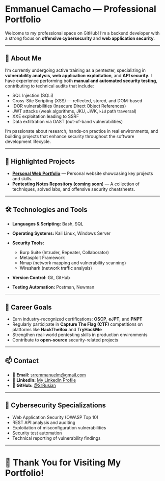 # Emmanuel Camacho — Professional Portfolio

Welcome to my professional space on GitHub!
I’m a backend developer with a strong focus on **offensive cybersecurity** and **web application security**.

---

## 📄 About Me

I’m currently undergoing active training as a pentester, specializing in **vulnerability analysis**, **web application exploitation**, and **API security**.
I have experience performing both **manual and automated security testing**, contributing to technical audits that include:

* SQL Injection (SQLi)
* Cross-Site Scripting (XSS) — reflected, stored, and DOM-based
* IDOR vulnerabilities (Insecure Direct Object References)
* JWT attacks (weak algorithms, JKU, JWK, `kid` path traversal)
* XXE exploitation leading to SSRF
* Data exfiltration via OAST (out-of-band vulnerabilities)

I’m passionate about research, hands-on practice in real environments, and building projects that enhance security throughout the software development lifecycle.

---

## 💼 Highlighted Projects

* **[Personal Web Portfolio](https://srrusian.github.io/Portfolio/)** — Personal website showcasing key projects and skills.
* **Pentesting Notes Repository (coming soon)** — A collection of techniques, solved labs, and offensive security cheatsheets.

---

## 🛠️ Technologies and Tools

* **Languages & Scripting:** Bash, SQL
* **Operating Systems:** Kali Linux, Windows Server
* **Security Tools:**

  * Burp Suite (Intruder, Repeater, Collaborator)
  * Metasploit Framework
  * Nmap (network mapping and vulnerability scanning)
  * Wireshark (network traffic analysis)
* **Version Control:** Git, GitHub
* **Testing Automation:** Postman, Newman

---

## 🎯 Career Goals

* Earn industry-recognized certifications: **OSCP**, **eJPT**, and **PNPT**
* Regularly participate in **Capture The Flag (CTF)** competitions on platforms like **HackTheBox** and **TryHackMe**
* Strengthen real-world pentesting skills in production environments
* Contribute to **open-source** security-related projects

---

## 📫 Contact

* 📧 **Email:** [srremmanuelm@gmail.com](mailto:srremmanuelm@gmail.com)
* 🔗 **LinkedIn:** [My LinkedIn Profile](https://www.linkedin.com/in/srrusian)
* 🐙 **GitHub:** [@SrRusian](https://github.com/SrRusian)

---

## 📌 Cybersecurity Specializations

* Web Application Security (OWASP Top 10)
* REST API analysis and auditing
* Exploitation of misconfiguration vulnerabilities
* Security test automation
* Technical reporting of vulnerability findings

---

# 🚀 Thank You for Visiting My Portfolio!
